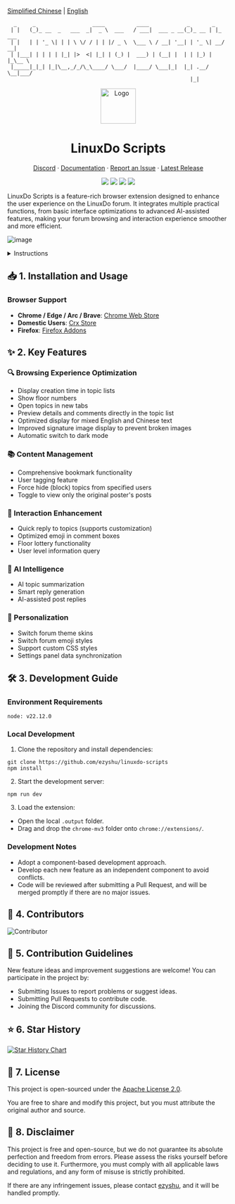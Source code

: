 [Simplified Chinese](README.md) | [English](README_EN.md)

```
  _     _                  ____          ____            _       _       
 | |   (_)_ __  _   ___  _|  _ \  ___   / ___|  ___ _ __(_)_ __ | |_ ___ 
 | |   | | '_ \| | | \ \/ / | | |/ _ \  \___ \ / __| '__| | '_ \| __/ __|
 | |___| | | | | |_| |>  <| |_| | (_) |  ___) | (__| |  | | |_) | |_\__ \
 |_____|_|_| |_|\__,_/_/\_\____/ \___/  |____/ \___|_|  |_| .__/ \__|___/
                                                          |_|            
```

<div align="center">
  <a href="https://github.com/ezyshu/linuxdo-scripts">
    <img src="https://github.com/ezyshu/linuxdo-scripts/blob/main/public/icon/128.png?raw=true" alt="Logo" width="80" height="80">
  </a>

  <h1>LinuxDo Scripts</h1>

  <p>
    <a href="https://discord.gg/n2pErsD7Kg">Discord</a>
    ·
    <a href="https://linuxdo-scripts.zishu.me">Documentation</a>
    ·
    <a href="https://github.com/ezyshu/linuxdo-scripts/issues/new/choose">Report an Issue</a>
    ·
    <a href="https://github.com/ezyshu/linuxdo-scripts/releases/latest">Latest Release</a>
  </p>

  <p>
  <img src="https://img.shields.io/github/v/release/ezyshu/linuxdo-scripts?logo=github">
  <img src="https://img.shields.io/github/stars/ezyshu/linuxdo-scripts?logo=github&style=flat">
  <img src="https://img.shields.io/chrome-web-store/users/fbgblmjbeebanackldpbmpacppflgmlj?style=flat&logo=googlechrome&label=Chrome%20Web%20Store">
  <img src="https://img.shields.io/badge/License-AGPLv3-important?logo=gnu">
  </p>
</div>

<!-- <img src="https://profile-counter.glitch.me/linuxdo-scripts/count.svg" style="display:none"> -->

LinuxDo Scripts is a feature-rich browser extension designed to enhance the user experience on the LinuxDo forum. It integrates multiple practical functions, from basic interface optimizations to advanced AI-assisted features, making your forum browsing and interaction experience smoother and more efficient.

![image](https://github.com/user-attachments/assets/13b83ca0-3927-4261-8e29-15e152de4846)

<details>
<summary>Instructions</summary>
  
![image](https://github.com/user-attachments/assets/880539ab-7a56-4b2f-aaaa-218ee4f8e699)
![image](https://github.com/user-attachments/assets/6ee3d75c-b4ff-489d-942d-1526a9793f4f)
![image](https://github.com/user-attachments/assets/2d106967-bb7d-49c8-af5a-9a551904cb5d)
  
</details>

## 📥 1. Installation and Usage

### Browser Support
- **Chrome / Edge / Arc / Brave**: [Chrome Web Store](https://chromewebstore.google.com/detail/fbgblmjbeebanackldpbmpacppflgmlj)
- **Domestic Users**: [Crx Store](https://www.crxsoso.com/webstore/detail/fbgblmjbeebanackldpbmpacppflgmlj)
- **Firefox**: [Firefox Addons](https://addons.mozilla.org/zh-CN/firefox/addon/linux_do-scripts/)


## ✨ 2. Key Features

### 🔍 Browsing Experience Optimization
- Display creation time in topic lists
- Show floor numbers
- Open topics in new tabs
- Preview details and comments directly in the topic list
- Optimized display for mixed English and Chinese text
- Improved signature image display to prevent broken images
- Automatic switch to dark mode

### 📚 Content Management
- Comprehensive bookmark functionality
- User tagging feature
- Force hide (block) topics from specified users
- Toggle to view only the original poster's posts

### 💬 Interaction Enhancement
- Quick reply to topics (supports customization)
- Optimized emoji in comment boxes
- Floor lottery functionality
- User level information query

### 🤖 AI Intelligence
- AI topic summarization
- Smart reply generation
- AI-assisted post replies

### 🎨 Personalization
- Switch forum theme skins
- Switch forum emoji styles
- Support custom CSS styles
- Settings panel data synchronization

## 🛠️ 3. Development Guide

### Environment Requirements
```
node: v22.12.0
```

### Local Development
1. Clone the repository and install dependencies:
```shell
git clone https://github.com/ezyshu/linuxdo-scripts
npm install
```

2. Start the development server:
```shell
npm run dev
```

3. Load the extension:
- Open the local `.output` folder.
- Drag and drop the `chrome-mv3` folder onto `chrome://extensions/`.

### Development Notes
- Adopt a component-based development approach.
- Develop each new feature as an independent component to avoid conflicts.
- Code will be reviewed after submitting a Pull Request, and will be merged promptly if there are no major issues.

## 🚀 4. Contributors

![Contributor](https://contrib.rocks/image?repo=ezyshu/linuxdo-scripts)

## 🤝 5. Contribution Guidelines

New feature ideas and improvement suggestions are welcome! You can participate in the project by:
- Submitting Issues to report problems or suggest ideas.
- Submitting Pull Requests to contribute code.
- Joining the Discord community for discussions.

## ⭐️ 6. Star History

[![Star History Chart](https://api.star-history.com/svg?repos=ezyshu/linuxdo-scripts&type=Timeline)](https://www.star-history.com/#ezyshu/linuxdo-scripts&Timeline)

## 📄 7. License

This project is open-sourced under the [Apache License 2.0](https://github.com/ezyshu/linuxdo-scripts/blob/main/LICENSE).

You are free to share and modify this project, but you must attribute the original author and source.

## 📖 8. Disclaimer

This project is free and open-source, but we do not guarantee its absolute perfection and freedom from errors. Please assess the risks yourself before deciding to use it. Furthermore, you must comply with all applicable laws and regulations, and any form of misuse is strictly prohibited.

If there are any infringement issues, please contact [ezyshu](https://github.com/ezyshu), and it will be handled promptly.
